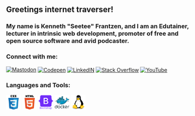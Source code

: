 ## Greetings internet traverser! 

### My name is Kenneth "Seetee" Frantzen, and I am an Edutainer, lecturer in intrinsic web development, promoter of free and open source software and avid podcaster.

<h3 align="left">Connect with me:</h3>
<p align="left">
<a href="https://mastodon.cloud/@seetee" target="blank"><img src="https://api.iconify.design/logos/mastodon-icon.svg" alt="Mastodon" height="30" width="40" /></a> 
<a href="https://codepen.io/seetee" target="blank"><img align="center" src="https://api.iconify.design/logos/codepen-icon.svg" alt="Codepen" height="30" width="40" /></a>
<a href="https://linkedin.com/in/seetee" target="blank"><img align="center" src="https://api.iconify.design/logos/linkedin-icon.svg" alt="LinkedIN" height="30" width="40" /></a>
<a href="https://stackoverflow.com/users/9043055" target="blank"><img align="center" src="https://api.iconify.design/logos/stackoverflow-icon.svg" alt="Stack Overflow" height="30" width="40" /></a>
<a href="https://youtube.com/@kennethfrantzen" target="blank"><img align="center" src="https://api.iconify.design/logos/youtube-icon.svg" alt="YouTube" height="30" width="40" /></a>
</p>

<h3 align="left">Languages and Tools:</h3>
<p align="left"> 
  <a href="https://www.w3.org/css/" target="_blank" rel="noreferrer"><img src="https://raw.githubusercontent.com/devicons/devicon/master/icons/css3/css3-original-wordmark.svg" alt="css3" width="40" height="40"/></a> 
  <a href="https://www.w3.org/html/" target="_blank" rel="noreferrer"><img src="https://raw.githubusercontent.com/devicons/devicon/master/icons/html5/html5-original-wordmark.svg" alt="html5" width="40" height="40"/></a> 
  <a href="https://getbootstrap.com" target="_blank" rel="noreferrer"><img src="https://raw.githubusercontent.com/devicons/devicon/master/icons/bootstrap/bootstrap-plain-wordmark.svg" alt="bootstrap" width="40" height="40"/></a> 
  <a href="https://www.docker.com/" target="_blank" rel="noreferrer"><img src="https://raw.githubusercontent.com/devicons/devicon/master/icons/docker/docker-original-wordmark.svg" alt="docker" width="40" height="40"/></a> 
  <a href="https://www.linux.org/" target="_blank" rel="noreferrer"><img src="https://raw.githubusercontent.com/devicons/devicon/master/icons/linux/linux-original.svg" alt="linux" width="40" height="40"/></a> 
</p>
